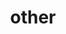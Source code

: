 ---
layout: page
title: other
nav: true
nav_order: 6
dropdown: true
children: 
    - title: cv
      permalink: /cv/
    - title: divider
    - title: repositories
      permalink: /repositories/
    - title: divider
    - title: blog
      permalink: /blog/
---